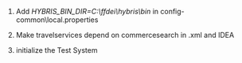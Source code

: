 1. Add *HYBRIS_BIN_DIR=C:\\ffdei\\hybris\\bin* in config-common\local.properties

2. Make travelservices depend on commercesearch in .xml and IDEA

3. initialize the Test System